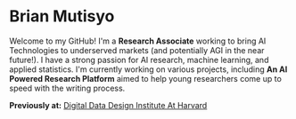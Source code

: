 
# Brian Mutisyo

Welcome to my GitHub! I'm a **Research Associate** working to bring AI Technologies to underserved markets (and potentially AGI in the near future!). I have a strong passion for AI research, machine learning, and applied statistics. I'm currently working on various projects, including **An AI Powered Research Platform** aimed to help young researchers come up to speed with the writing process. 

**Previously at:** [Digital Data Design Institute At Harvard]([https://d3.harvard.edu/our-team/brian-mutisyo/])


